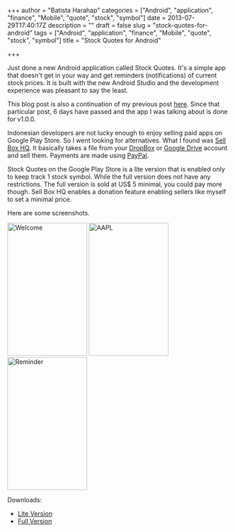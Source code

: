 +++
author = "Batista Harahap"
categories = ["Android", "application", "finance", "Mobile", "quote", "stock", "symbol"]
date = 2013-07-29T17:40:17Z
description = ""
draft = false
slug = "stock-quotes-for-android"
tags = ["Android", "application", "finance", "Mobile", "quote", "stock", "symbol"]
title = "Stock Quotes for Android"

+++


Just done a new Android application called Stock Quotes. It's a simple app that doesn't get in your way and get reminders (notifications) of current stock prices. It is built with the new Android Studio and the development experience was pleasant to say the least.

This blog post is also a continuation of my previous post <a href="http://www.bango29.com/go/blog/2013/lost-and-found" target="_blank">here</a>. Since that particular post, 6 days have passed and the app I was talking about is done for v1.0.0.

Indonesian developers are not lucky enough to enjoy selling paid apps on Google Play Store. So I went looking for alternatives. What I found was <a href="https://sellboxhq.com/" target="_blank">Sell Box HQ</a>. It basically takes a file from your <a href="http://db.tt/W6ASvpmz" target="_blank">DropBox</a> or <a href="http://drive.google.com" target="_blank">Google Drive</a> account and sell them. Payments are made using <a href="http://www.paypal.com" target="_blank">PayPal</a>.

Stock Quotes on the Google Play Store is a lite version that is enabled only to keep track 1 stock symbol. While the full version does not have any restrictions. The full version is sold at US$ 5 minimal, you could pay more though. Sell Box HQ enables a donation feature enabling sellers like myself to set a minimal price.

Here are some screenshots.
<p>
<a href="http://www.bango29.com/go/wp-content/uploads/2013/07/Screenshot_2013-07-29-23-13-46.png"><img src="http://www.bango29.com/go/wp-content/uploads/2013/07/Screenshot_2013-07-29-23-13-46-180x300.png" alt="Welcome" width="180" height="300" class="aligncenter size-medium wp-image-1069" /></a>
<a href="http://www.bango29.com/go/wp-content/uploads/2013/07/Screenshot_2013-07-29-23-14-08.png"><img src="http://www.bango29.com/go/wp-content/uploads/2013/07/Screenshot_2013-07-29-23-14-08-180x300.png" alt="AAPL" width="180" height="300" class="aligncenter size-medium wp-image-1073" /></a>
<a href="http://www.bango29.com/go/wp-content/uploads/2013/07/Screenshot_2013-07-29-23-14-19.png"><img src="http://www.bango29.com/go/wp-content/uploads/2013/07/Screenshot_2013-07-29-23-14-19-180x300.png" alt="Reminder" width="180" height="300" class="aligncenter size-medium wp-image-1076" /></a>
</p>

Downloads:
<ul>
<li><a href="https://play.google.com/store/apps/details?id=com.bango.stockquotes" target="_blank">Lite Version</a></li>
<li><a href="https://sellboxhq.com/l/A6LL/Stock-Quotes-Android-App" target="_blank">Full Version</a></li>
</ul>